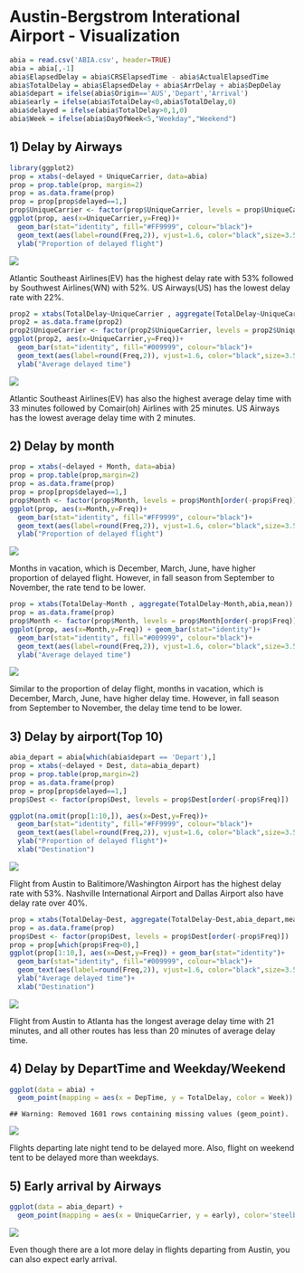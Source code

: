 Austin-Bergstrom Interational Airport - Visualization
================

``` r
abia = read.csv('ABIA.csv', header=TRUE)
abia = abia[,-1]
abia$ElapsedDelay = abia$CRSElapsedTime - abia$ActualElapsedTime
abia$TotalDelay = abia$ElapsedDelay + abia$ArrDelay + abia$DepDelay
abia$depart = ifelse(abia$Origin=='AUS','Depart','Arrival')
abia$early = ifelse(abia$TotalDelay<0,abia$TotalDelay,0)
abia$delayed = ifelse(abia$TotalDelay>0,1,0)
abia$Week = ifelse(abia$DayOfWeek<5,"Weekday","Weekend")
```

## 1\) Delay by Airways

``` r
library(ggplot2)
prop = xtabs(~delayed + UniqueCarrier, data=abia) 
prop = prop.table(prop, margin=2)
prop = as.data.frame(prop)
prop = prop[prop$delayed==1,]
prop$UniqueCarrier <- factor(prop$UniqueCarrier, levels = prop$UniqueCarrier[order(-prop$Freq)])
ggplot(prop, aes(x=UniqueCarrier,y=Freq))+
  geom_bar(stat="identity", fill="#FF9999", colour="black")+
  geom_text(aes(label=round(Freq,2)), vjust=1.6, color="black",size=3.5)+
  ylab("Proportion of delayed flight")
```

![](ABIA_files/figure-gfm/unnamed-chunk-2-1.png)<!-- -->

Atlantic Southeast Airlines(EV) has the highest delay rate with 53%
followed by Southwest Airlines(WN) with 52%. US Airways(US) has the
lowest delay rate with
22%.

``` r
prop2 = xtabs(TotalDelay~UniqueCarrier , aggregate(TotalDelay~UniqueCarrier,abia,mean))
prop2 = as.data.frame(prop2)
prop2$UniqueCarrier <- factor(prop2$UniqueCarrier, levels = prop2$UniqueCarrier[order(-prop2$Freq)])
ggplot(prop2, aes(x=UniqueCarrier,y=Freq))+
  geom_bar(stat="identity", fill="#009999", colour="black")+
  geom_text(aes(label=round(Freq,2)), vjust=1.6, color="black",size=3.5)+
  ylab("Average delayed time")
```

![](ABIA_files/figure-gfm/unnamed-chunk-3-1.png)<!-- -->

Atlantic Southeast Airlines(EV) has also the highest average delay time
with 33 minutes followed by Comair(oh) Airlines with 25 minutes. US
Airways has the lowest average delay time with 2 minutes.

## 2\) Delay by month

``` r
prop = xtabs(~delayed + Month, data=abia)
prop = prop.table(prop,margin=2)
prop = as.data.frame(prop)
prop = prop[prop$delayed==1,]
prop$Month <- factor(prop$Month, levels = prop$Month[order(-prop$Freq)])
ggplot(prop, aes(x=Month,y=Freq))+
  geom_bar(stat="identity", fill="#FF9999", colour="black")+
  geom_text(aes(label=round(Freq,2)), vjust=1.6, color="black",size=3.5)+
  ylab("Proportion of delayed flight")
```

![](ABIA_files/figure-gfm/unnamed-chunk-4-1.png)<!-- -->

Months in vacation, which is December, March, June, have higher
proportion of delayed flight. However, in fall season from September to
November, the rate tend to be lower.

``` r
prop = xtabs(TotalDelay~Month , aggregate(TotalDelay~Month,abia,mean))
prop = as.data.frame(prop)
prop$Month <- factor(prop$Month, levels = prop$Month[order(-prop$Freq)])
ggplot(prop, aes(x=Month,y=Freq)) + geom_bar(stat="identity")+
  geom_bar(stat="identity", fill="#009999", colour="black")+
  geom_text(aes(label=round(Freq,2)), vjust=1.6, color="black",size=3.5)+
  ylab("Average delayed time")
```

![](ABIA_files/figure-gfm/unnamed-chunk-5-1.png)<!-- -->

Similar to the proportion of delay flight, months in vacation, which is
December, March, June, have higher delay time. However, in fall season
from September to November, the delay time tend to be lower.

## 3\) Delay by airport(Top 10)

``` r
abia_depart = abia[which(abia$depart == 'Depart'),]
prop = xtabs(~delayed + Dest, data=abia_depart)
prop = prop.table(prop,margin=2)
prop = as.data.frame(prop)
prop = prop[prop$delayed==1,]
prop$Dest <- factor(prop$Dest, levels = prop$Dest[order(-prop$Freq)])

ggplot(na.omit(prop[1:10,]), aes(x=Dest,y=Freq))+
  geom_bar(stat="identity", fill="#FF9999", colour="black")+
  geom_text(aes(label=round(Freq,2)), vjust=1.6, color="black",size=3.5)+
  ylab("Proportion of delayed flight")+
  xlab("Destination")
```

![](ABIA_files/figure-gfm/unnamed-chunk-6-1.png)<!-- -->

Flight from Austin to Balitimore/Washington Airport has the highest
delay rate with 53%. Nashville International Airport and Dallas Airport
also have delay rate over
40%.

``` r
prop = xtabs(TotalDelay~Dest, aggregate(TotalDelay~Dest,abia_depart,mean))
prop = as.data.frame(prop)
prop$Dest <- factor(prop$Dest, levels = prop$Dest[order(-prop$Freq)])
prop = prop[which(prop$Freq>0),]
ggplot(prop[1:10,], aes(x=Dest,y=Freq)) + geom_bar(stat="identity")+
  geom_bar(stat="identity", fill="#009999", colour="black")+
  geom_text(aes(label=round(Freq,2)), vjust=1.6, color="black",size=3.5)+
  ylab("Average delayed time")+
  xlab("Destination")
```

![](ABIA_files/figure-gfm/unnamed-chunk-7-1.png)<!-- -->

Flight from Austin to Atlanta has the longest average delay time with 21
minutes, and all other routes has less than 20 minutes of average delay
time.

## 4\) Delay by DepartTime and Weekday/Weekend

``` r
ggplot(data = abia) + 
  geom_point(mapping = aes(x = DepTime, y = TotalDelay, color = Week))
```

    ## Warning: Removed 1601 rows containing missing values (geom_point).

![](ABIA_files/figure-gfm/unnamed-chunk-8-1.png)<!-- -->

Flights departing late night tend to be delayed more. Also, flight on
weekend tent to be delayed more than weekdays.

## 5\) Early arrival by Airways

``` r
ggplot(data = abia_depart) + 
  geom_point(mapping = aes(x = UniqueCarrier, y = early), color='steelblue')
```

![](ABIA_files/figure-gfm/unnamed-chunk-9-1.png)<!-- -->

Even though there are a lot more delay in flights departing from Austin,
you can also expect early arrival.
